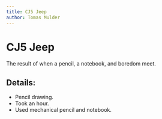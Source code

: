 ```yaml
---
title: CJ5 Jeep
author: Tomas Mulder
---
```


# CJ5 Jeep

The result of when a pencil, a notebook, and boredom meet.

## Details:

- Pencil drawing.
- Took an hour.
- Used mechanical pencil and notebook.